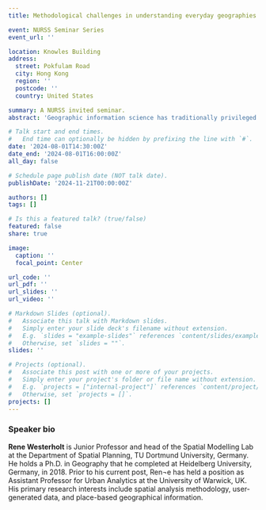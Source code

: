 ```yaml
---
title: Methodological challenges in understanding everyday geographies through spatial analysis

event: NURSS Seminar Series
event_url: ''

location: Knowles Building
address:
  street: Pokfulam Road
  city: Hong Kong
  region: ''
  postcode: ''
  country: United States

summary: A NURSS invited seminar.
abstract: 'Geographic information science has traditionally privileged geometric operationalisations of geographic space. This is understandable given the conceptual straightforwardness of abstract geometry, which lends itself to formalisation. However, this privileging of geometry sometimes leads to epistemological conflicts when geometric operationalisations are not adequate representations of geographical features. One such area that is affected by the problem described above is the study of everyday geographies. These encompass mundane, taken-for-granted, and often habitual aspects of people's everyday lives. Geometry is probably not an ideal analytical domain for these kinds of geographies, as people do not structure their lives in geometric containers but in complex spaces that emerge while living lived realities. This discrepancy has led to a rejection of geometry and, more generally, quantitative spatial science by some human geographers and, since the 1960s, to a deep division within the discipline. In this talk, I will adopt a spatial-statistical perspective and discuss the challenges arising from the outlined discrepancy between abstract geometries used in analytical routines and the underlying conceptualisations of geographical space, which have a different character. I will also briefly present some possible workarounds that I have explored in recent years to continue working with the established spatial-statistical tools but yielding more appropriate results. Finally, I will offer some thoughts on how we could possibly change the nature of spatial statistics in a more fundamental way to eventually arrive at a different approach that better meets the needs of human-geographic investigations.'

# Talk start and end times.
#   End time can optionally be hidden by prefixing the line with `#`.
date: '2024-08-01T14:30:00Z'
date_end: '2024-08-01T16:00:00Z'
all_day: false

# Schedule page publish date (NOT talk date).
publishDate: '2024-11-21T00:00:00Z'

authors: []
tags: []

# Is this a featured talk? (true/false)
featured: false
share: true

image:
  caption: ''
  focal_point: Center

url_code: ''
url_pdf: ''
url_slides: ''
url_video: ''

# Markdown Slides (optional).
#   Associate this talk with Markdown slides.
#   Simply enter your slide deck's filename without extension.
#   E.g. `slides = "example-slides"` references `content/slides/example-slides.md`.
#   Otherwise, set `slides = ""`.
slides: ''

# Projects (optional).
#   Associate this post with one or more of your projects.
#   Simply enter your project's folder or file name without extension.
#   E.g. `projects = ["internal-project"]` references `content/project/deep-learning/index.md`.
#   Otherwise, set `projects = []`.
projects: []
---
```


### Speaker bio
**Rene Westerholt** is Junior Professor and head of the Spatial Modelling Lab at the Department of Spatial Planning, TU Dortmund University, Germany. He holds a Ph.D. in Geography that he completed at Heidelberg University, Germany, in 2018. Prior to his current post, Ren¬e has held a position as Assistant Professor for Urban Analytics at the University of Warwick, UK. His primary research interests include spatial analysis methodology, user-generated data, and place-based geographical information.
